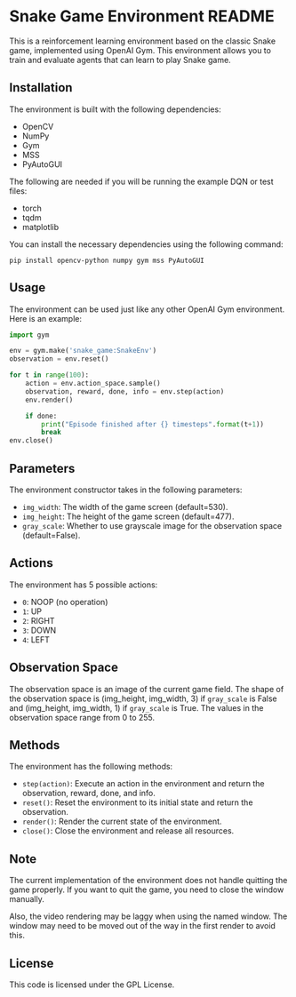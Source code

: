 # Snake Game Environment README

This is a reinforcement learning environment based on the classic Snake game, implemented using OpenAI Gym. This environment allows you to train and evaluate agents that can learn to play Snake game.

## Installation

The environment is built with the following dependencies:

-   OpenCV
-   NumPy
-   Gym
-   MSS
-   PyAutoGUI

The following are needed if you will be running the example DQN or test files:
-   torch
-   tqdm
-   matplotlib

You can install the necessary dependencies using the following command:

`pip install opencv-python numpy gym mss PyAutoGUI` 

## Usage

The environment can be used just like any other OpenAI Gym environment. Here is an example:

```python
import gym

env = gym.make('snake_game:SnakeEnv')
observation = env.reset()

for t in range(100):
    action = env.action_space.sample()
    observation, reward, done, info = env.step(action)
    env.render()

    if done:
        print("Episode finished after {} timesteps".format(t+1))
        break
env.close()
```

## Parameters

The environment constructor takes in the following parameters:

-   `img_width`: The width of the game screen (default=530).
-   `img_height`: The height of the game screen (default=477).
-   `gray_scale`: Whether to use grayscale image for the observation space (default=False).

## Actions

The environment has 5 possible actions:

-   `0`: NOOP (no operation)
-   `1`: UP
-   `2`: RIGHT
-   `3`: DOWN
-   `4`: LEFT

## Observation Space

The observation space is an image of the current game field. The shape of the observation space is (img_height, img_width, 3) if `gray_scale` is False and (img_height, img_width, 1) if `gray_scale` is True. The values in the observation space range from 0 to 255.

## Methods

The environment has the following methods:

-   `step(action)`: Execute an action in the environment and return the observation, reward, done, and info.
-   `reset()`: Reset the environment to its initial state and return the observation.
-   `render()`: Render the current state of the environment.
-   `close()`: Close the environment and release all resources.

## Note

The current implementation of the environment does not handle quitting the game properly. If you want to quit the game, you need to close the window manually.

Also, the video rendering may be laggy when using the named window. The window may need to be moved out of the way in the first render to avoid this.

## License

This code is licensed under the GPL License.
